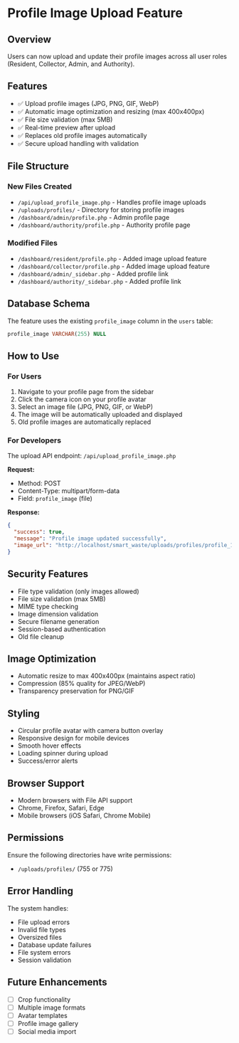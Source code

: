 # Profile Image Upload Feature

## Overview
Users can now upload and update their profile images across all user roles (Resident, Collector, Admin, and Authority).

## Features
- ✅ Upload profile images (JPG, PNG, GIF, WebP)
- ✅ Automatic image optimization and resizing (max 400x400px)
- ✅ File size validation (max 5MB)
- ✅ Real-time preview after upload
- ✅ Replaces old profile images automatically
- ✅ Secure upload handling with validation

## File Structure

### New Files Created
- `/api/upload_profile_image.php` - Handles profile image uploads
- `/uploads/profiles/` - Directory for storing profile images
- `/dashboard/admin/profile.php` - Admin profile page
- `/dashboard/authority/profile.php` - Authority profile page

### Modified Files
- `/dashboard/resident/profile.php` - Added image upload feature
- `/dashboard/collector/profile.php` - Added image upload feature
- `/dashboard/admin/_sidebar.php` - Added profile link
- `/dashboard/authority/_sidebar.php` - Added profile link

## Database Schema
The feature uses the existing `profile_image` column in the `users` table:
```sql
profile_image VARCHAR(255) NULL
```

## How to Use

### For Users
1. Navigate to your profile page from the sidebar
2. Click the camera icon on your profile avatar
3. Select an image file (JPG, PNG, GIF, or WebP)
4. The image will be automatically uploaded and displayed
5. Old profile images are automatically replaced

### For Developers
The upload API endpoint: `/api/upload_profile_image.php`

**Request:**
- Method: POST
- Content-Type: multipart/form-data
- Field: `profile_image` (file)

**Response:**
```json
{
  "success": true,
  "message": "Profile image updated successfully",
  "image_url": "http://localhost/smart_waste/uploads/profiles/profile_1_1234567890.jpg"
}
```

## Security Features
- File type validation (only images allowed)
- File size validation (max 5MB)
- MIME type checking
- Image dimension validation
- Secure filename generation
- Session-based authentication
- Old file cleanup

## Image Optimization
- Automatic resize to max 400x400px (maintains aspect ratio)
- Compression (85% quality for JPEG/WebP)
- Transparency preservation for PNG/GIF

## Styling
- Circular profile avatar with camera button overlay
- Responsive design for mobile devices
- Smooth hover effects
- Loading spinner during upload
- Success/error alerts

## Browser Support
- Modern browsers with File API support
- Chrome, Firefox, Safari, Edge
- Mobile browsers (iOS Safari, Chrome Mobile)

## Permissions
Ensure the following directories have write permissions:
- `/uploads/profiles/` (755 or 775)

## Error Handling
The system handles:
- File upload errors
- Invalid file types
- Oversized files
- Database update failures
- File system errors
- Session validation

## Future Enhancements
- [ ] Crop functionality
- [ ] Multiple image formats
- [ ] Avatar templates
- [ ] Profile image gallery
- [ ] Social media import
